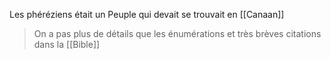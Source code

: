 Les phéréziens était un Peuple qui devait se trouvait en [[Canaan]]
>On a pas plus de détails que les énumérations et très brèves citations dans la [[Bible]]
